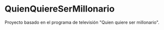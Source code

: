 # QuienQuiereSerMillonario
Proyecto basado en el programa de televisión "Quien quiere ser millonario". 
